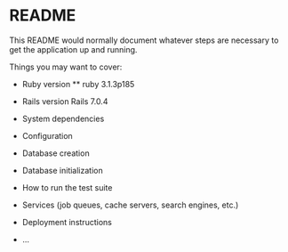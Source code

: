 # README

This README would normally document whatever steps are necessary to get the
application up and running.

Things you may want to cover:

* Ruby version
** ruby 3.1.3p185

* Rails version
Rails 7.0.4

* System dependencies

* Configuration

* Database creation

* Database initialization

* How to run the test suite

* Services (job queues, cache servers, search engines, etc.)

* Deployment instructions

* ...
